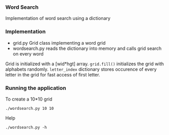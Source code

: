 ### Word Search

Implementation of word search using a dictionary

### Implementation

- grid.py  Grid class implementing a word grid
- wordsearch.py reads the dictionary into memory and calls grid search on every word

Grid is initialized with a [wid*hgt] array.  `grid.fill()` initializes the grid with alphabets randomly.
`letter_index` dictionary stores occurence of every letter in the grid for fast access of first letter.

### Running the application
To create a 10*10 grid
```
./wordsearch.py 10 10
```

Help
```
./wordsearch.py -h
```



